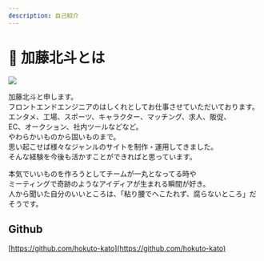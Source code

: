 ```yaml
---
description: 自己紹介
---
```


# 🧔 加藤北斗とは

![](.gitbook/assets/IMG\_2454.JPG)

加藤北斗と申します。\
フロントエンドエンジニアのはしくれとしてお仕事させていただいております。\
エンタメ、工場、スポーツ、キャラクター、マッチング、求人、販促、\
EC、オークション、社内ツールなどなど。\
やわらかいものから固いものまで。\
思い起こせば様々なジャンルのサイトを制作・運用してきました。\
そんな経験を今後も活かすことができればと思っています。

本気でいいものを作ろうとしてチームが一丸となってる時や\
ミーティングで奇跡のようなアイディアが生まれる瞬間が好き。\
人から聞いた自分のいいところは、「粘り腰でへこたれず、腐らないところ」だそうです。

## Github

[https://github.com/hokuto-kato](https://github.com/hokuto-kato)
